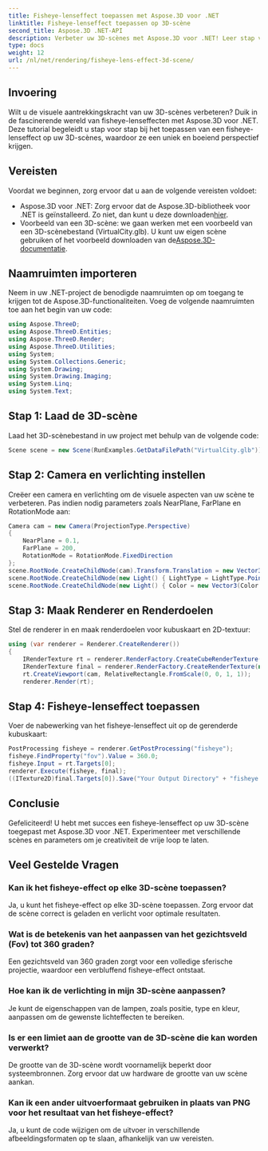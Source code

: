 ```yaml
---
title: Fisheye-lenseffect toepassen met Aspose.3D voor .NET
linktitle: Fisheye-lenseffect toepassen op 3D-scène
second_title: Aspose.3D .NET-API
description: Verbeter uw 3D-scènes met Aspose.3D voor .NET! Leer stap voor stap hoe u een boeiend fisheye-lenseffect kunt toepassen. Download nu!
type: docs
weight: 12
url: /nl/net/rendering/fisheye-lens-effect-3d-scene/
---
```

## Invoering
Wilt u de visuele aantrekkingskracht van uw 3D-scènes verbeteren? Duik in de fascinerende wereld van fisheye-lenseffecten met Aspose.3D voor .NET. Deze tutorial begeleidt u stap voor stap bij het toepassen van een fisheye-lenseffect op uw 3D-scènes, waardoor ze een uniek en boeiend perspectief krijgen.
## Vereisten
Voordat we beginnen, zorg ervoor dat u aan de volgende vereisten voldoet:
-  Aspose.3D voor .NET: Zorg ervoor dat de Aspose.3D-bibliotheek voor .NET is geïnstalleerd. Zo niet, dan kunt u deze downloaden[hier](https://releases.aspose.com/3d/net/).
-  Voorbeeld van een 3D-scène: we gaan werken met een voorbeeld van een 3D-scènebestand (VirtualCity.glb). U kunt uw eigen scène gebruiken of het voorbeeld downloaden van de[Aspose.3D-documentatie](https://reference.aspose.com/3d/net/).
## Naamruimten importeren
Neem in uw .NET-project de benodigde naamruimten op om toegang te krijgen tot de Aspose.3D-functionaliteiten. Voeg de volgende naamruimten toe aan het begin van uw code:
```csharp
using Aspose.ThreeD;
using Aspose.ThreeD.Entities;
using Aspose.ThreeD.Render;
using Aspose.ThreeD.Utilities;
using System;
using System.Collections.Generic;
using System.Drawing;
using System.Drawing.Imaging;
using System.Linq;
using System.Text;
```
## Stap 1: Laad de 3D-scène
Laad het 3D-scènebestand in uw project met behulp van de volgende code:
```csharp
Scene scene = new Scene(RunExamples.GetDataFilePath("VirtualCity.glb"));
```
## Stap 2: Camera en verlichting instellen
Creëer een camera en verlichting om de visuele aspecten van uw scène te verbeteren. Pas indien nodig parameters zoals NearPlane, FarPlane en RotationMode aan:
```csharp
Camera cam = new Camera(ProjectionType.Perspective)
{
    NearPlane = 0.1,
    FarPlane = 200,
    RotationMode = RotationMode.FixedDirection
};
scene.RootNode.CreateChildNode(cam).Transform.Translation = new Vector3(5, 6, 0);
scene.RootNode.CreateChildNode(new Light() { LightType = LightType.Point }).Transform.Translation = new Vector3(-10, 7, -10);
scene.RootNode.CreateChildNode(new Light() { Color = new Vector3(Color.CadetBlue) }).Transform.Translation = new Vector3(49, 0, 49);
```
## Stap 3: Maak Renderer en Renderdoelen
Stel de renderer in en maak renderdoelen voor kubuskaart en 2D-textuur:
```csharp
using (var renderer = Renderer.CreateRenderer())
{
    IRenderTexture rt = renderer.RenderFactory.CreateCubeRenderTexture(new RenderParameters(false), 512, 512);
    IRenderTexture final = renderer.RenderFactory.CreateRenderTexture(new RenderParameters(false, 32, 0, 0), 1024, 1024);
    rt.CreateViewport(cam, RelativeRectangle.FromScale(0, 0, 1, 1));
    renderer.Render(rt);
```
## Stap 4: Fisheye-lenseffect toepassen
Voer de nabewerking van het fisheye-lenseffect uit op de gerenderde kubuskaart:
```csharp
PostProcessing fisheye = renderer.GetPostProcessing("fisheye");
fisheye.FindProperty("fov").Value = 360.0;
fisheye.Input = rt.Targets[0];
renderer.Execute(fisheye, final);
((ITexture2D)final.Targets[0]).Save("Your Output Directory" + "fisheye.png", ImageFormat.Png);
```
## Conclusie
Gefeliciteerd! U hebt met succes een fisheye-lenseffect op uw 3D-scène toegepast met Aspose.3D voor .NET. Experimenteer met verschillende scènes en parameters om je creativiteit de vrije loop te laten.
## Veel Gestelde Vragen
### Kan ik het fisheye-effect op elke 3D-scène toepassen?
Ja, u kunt het fisheye-effect op elke 3D-scène toepassen. Zorg ervoor dat de scène correct is geladen en verlicht voor optimale resultaten.
### Wat is de betekenis van het aanpassen van het gezichtsveld (Fov) tot 360 graden?
Een gezichtsveld van 360 graden zorgt voor een volledige sferische projectie, waardoor een verbluffend fisheye-effect ontstaat.
### Hoe kan ik de verlichting in mijn 3D-scène aanpassen?
Je kunt de eigenschappen van de lampen, zoals positie, type en kleur, aanpassen om de gewenste lichteffecten te bereiken.
### Is er een limiet aan de grootte van de 3D-scène die kan worden verwerkt?
De grootte van de 3D-scène wordt voornamelijk beperkt door systeembronnen. Zorg ervoor dat uw hardware de grootte van uw scène aankan.
### Kan ik een ander uitvoerformaat gebruiken in plaats van PNG voor het resultaat van het fisheye-effect?
Ja, u kunt de code wijzigen om de uitvoer in verschillende afbeeldingsformaten op te slaan, afhankelijk van uw vereisten.